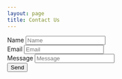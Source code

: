 ```yaml
---
layout: page
title: Contact Us
---
```


    
 <script type="text/javascript">var submitted=false;</script>

<iframe id="hidden_iframe" name="hidden_iframe" onload="submitted&amp;&amp;(window.location=&quot;https://blog.webjeda.com/demo/google-form-customize/&quot;)" style="display:none"></iframe>

<form action="https://docs.google.com/forms/d/e/1FAIpQLSfzO-mkf1gKY5kpA8piBab6h6KymTF0sMOzfcbuRoEvuL6SOA/formResponse" method="post" target="hidden_iframe" onsubmit="submitted=true;">
          <label>Name</label>
          <input name="entry.134554697" type="text" placeholder="Name" />
          <br>
          <label>Email</label>
          <input name="entry.17102386" type="email" placeholder="Email"/>
          <br>
          <label>Message</label>
          <input name="entry.616702237" type="text" placeholder="Message" />
          <br>
          <input type="submit" value="Send" />

   </form>
   
   
    
